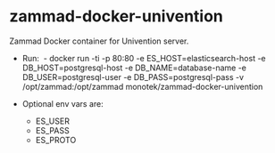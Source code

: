 # zammad-docker-univention

Zammad Docker container for Univention server.

* Run:
  - docker run -ti -p 80:80 -e ES_HOST=elasticsearch-host -e DB_HOST=postgresql-host -e DB_NAME=database-name -e DB_USER=postgresql-user -e DB_PASS=postgresql-pass -v /opt/zammad:/opt/zammad monotek/zammad-docker-univention

* Optional env vars are:
  - ES_USER
  - ES_PASS
  - ES_PROTO
